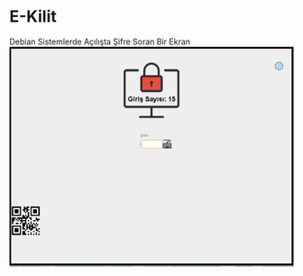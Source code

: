 # E-Kilit
Debian Sistemlerde Açılışta Şifre Soran Bir Ekran
![E-Kilit](https://github.com/bayramkarahan/E-Kilit/blob/main/Ads%C4%B1z.png)
